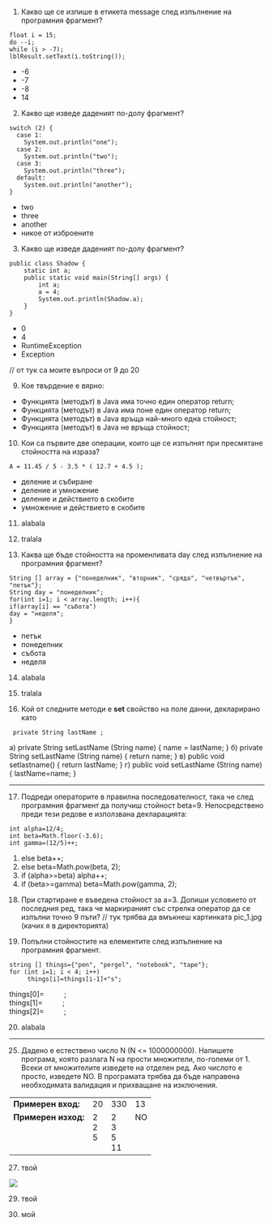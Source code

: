 1. Какво ще се изпише в етикета message след изпълнение на програмния фрагмент?

```
float i = 15;
do --i;
while (i > -7);
lblResult.setText(i.toString());
```

- -6
- -7
- -8
- 14



2. Kакво ще изведе даденият по-долу фрагмент?

```
switch (2) {
  case 1:
    System.out.println("one");
  case 2:
    System.out.println("two");
  case 3:
    System.out.println("three");
  default:
    System.out.println("another");
}
```

- two
- three
- another
- никое от изброените


3. Kакво ще изведе даденият по-долу фрагмент?
```
public class Shadow {
    static int a;
    public static void main(String[] args) {
        int a;
        a = 4;
        System.out.println(Shadow.a);
    }
}
```

- 0
- 4
- RuntimeException
- Exception

// от тук са моите въпроси от 9 до 20

9. Кое твърдение е вярно:

- Функцията (методът) в Java има точно един оператор return;
- Функцията (методът) в Java има поне един оператор return;
- Функцията (методът) в Java връща най-много една стойност;
- Функцията (методът) в Java не връща стойност;



10. Кои са първите две операции, които ще се изпълнят при пресмятане стойността на израза?
```
A = 11.45 / 5 - 3.5 * ( 12.7 + 4.5 );
```
- деление и събиране
- деление и умножение
- деление и действието в скобите
- умножение и действието в скобите


11. alabala


12. tralala



13. Каква ще бъде стойността на променливата day след изпълнение на програмния фрагмент?
```
String [] array = {"понеделник", "вторник", "сряда", "четвъртък", "петък"};
String day = "понеделник";
for(int i=1; i < array.length; i++){
if(array[i] == "събота")
day = "неделя";
}
```
- петък
- понеделник
- събота
- неделя


14. alabala


15. tralala


16. Кой от следните методи е <b>set</b> свойство на поле данни, декларирано като
```
 private String lastName ;
```
a) private String setLastName (String name) { name = lastName; } 
б) private String setLastName (String name) { return name; }
в) public void setlastname() { return lastName; }
г) public void setLastName (String name) { lastName=name; }


---------------------------

17. Подреди операторите в правилна последователност, така че след програмния фрагмент да получиш стойност beta=9.
Непосредствено преди тези редове е използвана декларацията:
```
int alpha=12/4;
int beta=Math.floor(-3.6);
int gamma=(12/5)++;
```
  1)  else beta++;
  2)  else beta=Math.pow(beta, 2);
  3)  if (alpha>=beta) alpha++;
  4)  if (beta>=gamma) beta=Math.pow(gamma, 2);
   



18. При стартиране е въведена стойност за а=3. Допиши условието от последния ред, така че маркираният със стрелка оператор да се изпълни точно 9 пъти?
// тук трябва да вмъкнеш картинката pic_1.jpg (качих я в директорията)


19. Попълни стойностите на елементите след изпълнение на програмния фрагмент.
```
string [] things={"pen", "pergel", "notebook", "tape"};
for (int i=1; i < 4; i++)
     things[i]=things[i-1]+"s";
```
things[0]= &nbsp;&nbsp;&nbsp;&nbsp;&nbsp;&nbsp;&nbsp;&nbsp;&nbsp;; <br>
things[1]= &nbsp;&nbsp;&nbsp;&nbsp;&nbsp;&nbsp;&nbsp;&nbsp;&nbsp;; <br>
things[2]= &nbsp;&nbsp;&nbsp;&nbsp;&nbsp;&nbsp;&nbsp;&nbsp;&nbsp;; <br>


20. alabala


--------------------------
25. Дадено е естествено число N (N <= 1000000000). Напишете програма, която разлага N на прости множители, по-големи от 1. Всеки от множителите изведете на отделен ред. Ако числото е просто, изведете NO. В програмата трябва да бъде направена необходимата валидация и прихващане на изключения.


<table>
  <tbody>
    <tr>
      <td><b>Примерен вход:</b></td>
      <td>20 </td>
      <td>330 </td>
      <td>13 </td>
    </tr>
    <tr>
      <td><b>Примерен изход:<br> &nbsp;<br>&nbsp;<br>&nbsp;<br> </b></td>
      <td>2 <br>  2 <br> 5 <br>&nbsp;</td>
      <td>2 <br>  3 <br> 5 <br> 11</td>
      <td>NO <br> &nbsp;<br>&nbsp;<br> &nbsp;<br></td>
    </tr>
  </tbody>
</table>


27. твой
<img src="https://upload.wikimedia.org/wikipedia/commons/3/3f/Greven%2C_Fuestrup%2C_Dortmund-Ems-Kanal%2C_Alte_Fahrt%2C_Sicherheitssperrtor_--_2021_--_3918.jpg">


29. твой


31. мой



